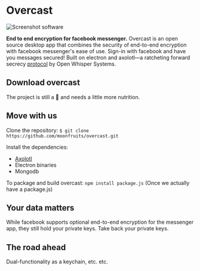 Overcast
======
![Screenshot software](http://url/screenshot-software.png "screenshot software")

**End to end encryption for facebook messenger.**
 Overcast is an open source desktop app that combines the security of end-to-end encryption with facebook messenger's ease of use. Sign-in with facebook and have you messages secured! Built on electron and axolotl––a ratcheting forward secrecy [protocol](https://github.com/trevp/double_ratchet/wiki) by Open Whisper Systems.

## Download overcast
The project is still a 👶 and needs a little more nutrition.

## Move with us
Clone the repository:
```$ git clone https://github.com/moonfruits/overcast.git```

Install the dependencies:
* [Axolotl](https://github.com/joebandenburg/libaxolotl-javascript)
* Electron binaries
* Mongodb 

To package and build overcast:
```npm install package.js```
(Once we actually have a package.js)

## Your data matters
While facebook supports optional end-to-end encryption for the messenger app, they still hold your private keys. Take back your private keys.
## The road ahead
Dual-functionality as a keychain, etc. etc.
